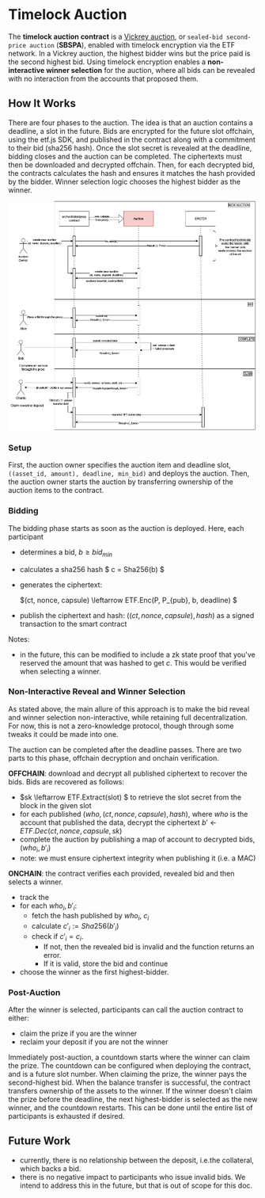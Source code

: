 # Timelock Auction 

The **timelock auction contract** is a [Vickrey auction](https://en.wikipedia.org/wiki/Vickrey_auction), or `sealed-bid second-price auction` (**SBSPA**), enabled with timelock encryption via the ETF network. In a Vickrey auction, the highest bidder wins but the price paid is the second highest bid. Using timelock encryption enables a **non-interactive winner selection** for the auction, where all bids can be revealed with no interaction from the accounts that proposed them.

## How It Works

There are four phases to the auction. The idea is that an auction contains a deadline, a slot in the future. Bids are encrypted for the future slot offchain, using the etf.js SDK, and published in the contract along with a commitment to their bid (sha256 hash). Once the slot secret is revealed at the deadline, bidding closes and the auction can be completed. The ciphertexts must then be downloaded and decrypted offchain. Then, for each decrypted bid, the contracts calculates the hash and ensures it matches the hash provided by the bidder. Winner selection logic chooses the highest bidder as the winner.

![auction-components-logic](../../static/assets/auction_final.drawio.png)


### Setup

First, the auction owner specifies the auction item and deadline slot,  `((asset_id, amount), deadline, min_bid)` and deploys the auction. Then, the auction owner starts the auction by transferring ownership of the auction items to the contract.

### Bidding

The bidding phase starts as soon as the auction is deployed. Here, each participant 
- determines a bid, $b \geq bid_{min}$
- calculates a sha256 hash $ c = Sha256(b) $
- generates the ciphertext:
  
   $(ct, nonce, capsule) \leftarrow ETF.Enc(P, P_{pub}, b, deadline) $

- publish the ciphertext and hash: $((ct, nonce, capsule), hash)$ as a signed transaction to the smart contract

Notes:
- in the future, this can be modified to include a zk state proof that you've reserved the amount that was hashed to get $c$. This would be verified when selecting a winner.

### Non-Interactive Reveal and Winner Selection

As stated above, the main allure of this approach is to make the bid reveal and winner selection non-interactive, while retaining full decentralization. For now, this is not a zero-knowledge protocol, though through some tweaks it could be made into one.

The auction can be completed after the deadline passes. There are two parts to this phase, offchain decryption and onchain verification.

**OFFCHAIN**: download and decrypt all published ciphertext to recover the bids. Bids are recovered as follows:

- $sk \leftarrow ETF.Extract(slot) $ to retrieve the slot secret from the block in the given slot
- for each published $(who, (ct, nonce, capsule), hash)$, where $who$ is the account that published the data, decrypt the ciphertext $b' \leftarrow ETF.Dec(ct, nonce, capsule, sk)$
- complete the auction by publishing a map of account to decrypted bids, $(who_i, b'_i)$
- note: we must ensure ciphertext integrity when publishing it (i.e. a MAC)

**ONCHAIN**: the contract verifies each provided, revealed bid and then selects a winner.

- track the
- for each $who_i, b'_i$:
  - fetch the hash published by $who_i$, $c_i$
  - calculate $c'_i := Sha256(b'_i)$
  - check if $c'_i = c_i$. 
    - If not, then the revealed bid is invalid and the function returns an error.
    - If it is valid, store the bid and continue
- choose the winner as the first highest-bidder.

### Post-Auction

After the winner is selected, participants can call the auction contract to either:
- claim the prize if you are the winner
- reclaim your deposit if you are not the winner

Immediately post-auction, a countdown starts where the winner can claim the prize. The countdown can be configured when deploying the contract, and is a future slot number. When claiming the prize, the winner pays the second-highest bid. When the balance transfer is successful, the contract transfers ownership of the assets to the winner. If the winner doesn't claim the prize before the deadline, the next highest-bidder is selected as the new winner, and the countdown restarts. This can be done until the entire list of participants is exhausted if desired.

## Future Work
- currently, there is no relationship between the deposit, i.e.the collateral, which backs a bid. 
- there is no negative impact to participants who issue invalid bids. We intend to address this in the future, but that is out of scope for this doc.
